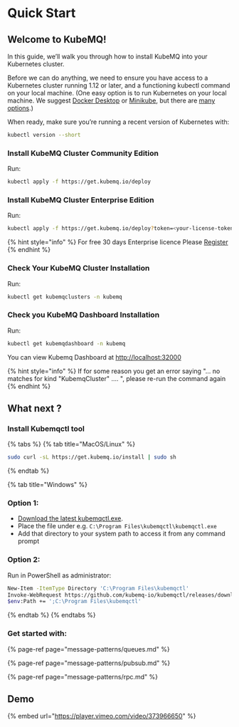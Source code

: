 # Quick Start

## **Welcome to KubeMQ!**

In this guide, we’ll walk you through how to install KubeMQ into your Kubernetes cluster.

Before we can do anything, we need to ensure you have access to a Kubernetes cluster running 1.12 or later, and a functioning kubectl command on your local machine. \(One easy option is to run Kubernetes on your local machine. We suggest [Docker Desktop](https://www.docker.com/products/docker-desktop) or [Minikube](https://kubernetes.io/docs/tasks/tools/install-minikube/), but there are [many options](https://kubernetes.io/docs/setup/).\)

When ready, make sure you’re running a recent version of Kubernetes with:

```bash
kubectl version --short
```

### Install KubeMQ Cluster Community Edition

Run:

```bash
kubectl apply -f https://get.kubemq.io/deploy
```

### Install KubeMQ Cluster Enterprise Edition

Run:

```bash
kubectl apply -f https://get.kubemq.io/deploy?token=<your-license-token>
```

{% hint style="info" %}
For free 30 days Enterprise licence Please [Register](https://account.kubemq.io/login/register)
{% endhint %}

### Check Your KubeMQ Cluster Installation

Run:

```bash
kubectl get kubemqclusters -n kubemq
```

### Check you KubeMQ Dashboard Installation

Run:

```bash
kubectl get kubemqdashboard -n kubemq
```

You can view Kubemq Dashboard at [http://localhost:32000 ](%20http://localhost:32000)

{% hint style="info" %}
If for some reason you get an error saying "... no matches for kind "KubemqCluster" .... ", please re-run the command again
{% endhint %}

## What next ?

### Install Kubemqctl tool

{% tabs %}
{% tab title="MacOS/Linux" %}
```bash
sudo curl -sL https://get.kubemq.io/install | sudo sh
```
{% endtab %}

{% tab title="Windows" %}
### Option 1:

* [Download the latest kubemqctl.exe](https://github.com/kubemq-io/kubemqctl/releases/download/latest/kubemqctl.exe).
* Place the file under e.g. `C:\Program Files\kubemqctl\kubemqctl.exe`
* Add that directory to your system path to access it from any command prompt

### Option 2:

Run in PowerShell as administrator:

```bash
New-Item -ItemType Directory 'C:\Program Files\kubemqctl'
Invoke-WebRequest https://github.com/kubemq-io/kubemqctl/releases/download/latest/kubemqctl.exe -OutFile 'C:\Program Files\kubemqctl\kubemqctl.exe'
$env:Path += ';C:\Program Files\kubemqctl'
```
{% endtab %}
{% endtabs %}

### Get started with:

{% page-ref page="message-patterns/queues.md" %}

{% page-ref page="message-patterns/pubsub.md" %}

{% page-ref page="message-patterns/rpc.md" %}

## Demo

{% embed url="https://player.vimeo.com/video/373966650" %}



